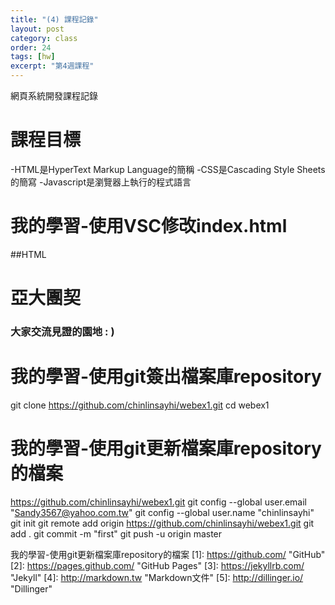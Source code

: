 ```yaml
---
title: "(4) 課程記錄"
layout: post
category: class
order: 24
tags: [hw]
excerpt: "第4週課程"
---
```

網頁系統開發課程記錄


# 課程目標
-HTML是HyperText Markup Language的簡稱
-CSS是Cascading Style Sheets的簡寫
-Javascript是瀏覽器上執行的程式語言


# 我的學習-使用VSC修改index.html

##HTML
<h1 class="h1_home wow fadeIn" data-wow-delay="0.4s">亞大團契</h1>
<h3 class="h3_home wow fadeIn" data-wow-delay="0.6s">大家交流見證的園地 : )</h3>


# 我的學習-使用git簽出檔案庫repository
git clone https://github.com/chinlinsayhi/webex1.git
cd webex1


# 我的學習-使用git更新檔案庫repository的檔案
https://github.com/chinlinsayhi/webex1.git
git config --global user.email "Sandy3567@yahoo.com.tw"
git config --global user.name "chinlinsayhi"
git init
git remote add origin https://github.com/chinlinsayhi/webex1.git
git add .
git commit -m "first"
git push -u origin master


我的學習-使用git更新檔案庫repository的檔案
[1]: https://github.com/        "GitHub"
[2]: https://pages.github.com/  "GitHub Pages"
[3]: https://jekyllrb.com/      "Jekyll"
[4]: http://markdown.tw         "Markdown文件"
[5]: http://dillinger.io/       "Dillinger"








